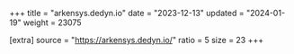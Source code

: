 +++
title = "arkensys.dedyn.io"
date = "2023-12-13"
updated = "2024-01-19"
weight = 23075

[extra]
source = "https://arkensys.dedyn.io/"
ratio = 5
size = 23
+++
